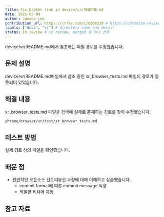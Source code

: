 ```yaml
---
title: Fix broken link in device/vr/README.md
date: 2025-05-04
author: Jaewoo Lee
contribution_url: https://crrev.com/c/6508330 # https://chromium-review.googlesource.com/c/chromium/src/+/6508330
labels: ["docs", "vr"] # directory name and detail
status: in review # in review, merged 중 하나 선택
---
```


device/vr/README.md에서 참조하는 파일 경로를 수정했습니다.

## 문제 설명

device/vr/README.md파일에서 참조 중인 xr_browser_tests.md 파일의 경로가 잘못되어 있었습니다.

## 해결 내용

xr_browser_tests.md 파일을 검색해 실제로 존재하는 경로를 찾아 수정했습니다.

```markdown
chrome/browser/vr/test/xr_browser_tests.md
```

## 테스트 방법

실제 경로 상의 파일을 확인했습니다.

## 배운 점

- 전반적인 오픈소스 컨트리뷰션 과정에 대해 이해하고 실습했습니다.
  - commit format에 따른 commit message 작성
  - 적절한 리뷰어 지정

## 참고 자료
